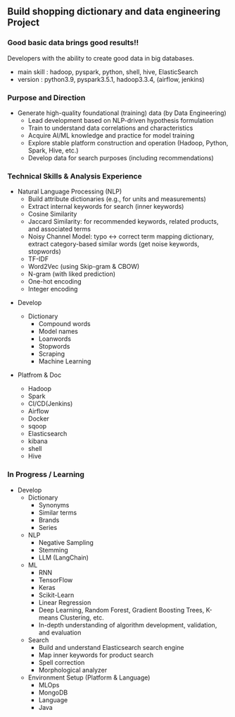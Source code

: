 ## Build shopping dictionary and data engineering Project

### Good basic data brings good results!!
Developers with the ability to create good data in big databases.

- main skill : hadoop, pyspark, python, shell, hive, ElasticSearch
- version : python3.9, pyspark3.5.1, hadoop3.3.4, (airflow, jenkins)

### Purpose and Direction
+ Generate high-quality foundational (training) data (by Data Engineering)
  + Lead development based on NLP-driven hypothesis formulation
  + Train to understand data correlations and characteristics
  + Acquire AI/ML knowledge and practice for model training
  + Explore stable platform construction and operation (Hadoop, Python, Spark, Hive, etc.)
  + Develop data for search purposes (including recommendations)

### Technical Skills & Analysis Experience
+ Natural Language Processing (NLP)
  + Build attribute dictionaries (e.g., for units and measurements)
  + Extract internal keywords for search (inner keywords)
  + Cosine Similarity
  + Jaccard Similarity: for recommended keywords, related products, and associated terms
  + Noisy Channel Model: typo ↔ correct term mapping dictionary, extract category-based similar words (get noise keywords, stopwords)
  + TF-IDF
  + Word2Vec (using Skip-gram & CBOW)
  + N-gram (with liked prediction)
  + One-hot encoding
  + Integer encoding

- Develop
  - Dictionary     
    - Compound words
    - Model names
    - Loanwords
    - Stopwords
    - Scraping
    - Machine Learning
    
  
- Platfrom & Doc
  - Hadoop 
  - Spark 
  - CI/CD(Jenkins)
  - Airflow 
  - Docker
  - sqoop
  - Elasticsearch
  - kibana
  - shell
  - Hive

### In Progress / Learning
+ Develop
  + Dictionary
    + Synonyms
    + Similar terms
    + Brands
    + Series
  + NLP
    + Negative Sampling
    + Stemming
    + LLM (LangChain)
  + ML
    + RNN
    + TensorFlow
    + Keras
    + Scikit-Learn
    + Linear Regression
    + Deep Learning, Random Forest, Gradient Boosting Trees, K-means Clustering, etc.
    + In-depth understanding of algorithm development, validation, and evaluation
  + Search
    + Build and understand Elasticsearch search engine
    + Map inner keywords for product search
    + Spell correction
    + Morphological analyzer
  + Environment Setup (Platform & Language)
    + MLOps
    + MongoDB
    + Language
    + Java